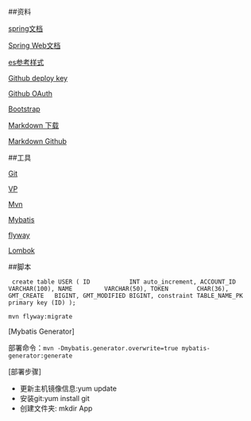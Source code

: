 ##资料

[spring文档](https://spring.io/guides)

[Spring Web文档](https://spring.io/guides/gs/serving-web-content/)

[es参考样式](https://elasticsearch.cn)

[Github deploy key](https://developer.githun.com/v3/guides/managing-deploy-keys/#deploy-keys/)

[Github OAuth](https://developer.github.com/apps/building-oauth-apps/creating-an-oauth-app/)

[Bootstrap](https://v3.bootcss.com/getting-started/)

[Markdown 下载](https://pandao.github.io/editor.md)

[Markdown Github](https://github.com/pandao/editor.md)

##工具

[Git](https：//git-scm.com/download)

[VP](https://www.visual-paradigm.com)

[Mvn](https://mvnrepository.com/)

[Mybatis](http://mybatis.org/spring-boot-starter/mybatis-spring-boot-autoconfigure/)

[flyway](https://flywaydb.org/documentation/getstarted/firststeps/maven)

[Lombok](https://projectlombok.org/setup/maven)

##脚本

`
 create table USER
 (
     ID           INT auto_increment,
     ACCOUNT_ID   VARCHAR(100),
     NAME         VARCHAR(50),
     TOKEN        CHAR(36),
     GMT_CREATE   BIGINT,
     GMT_MODIFIED BIGINT,
     constraint TABLE_NAME_PK
         primary key (ID)
 );`
 
`mvn flyway:migrate`

[Mybatis Generator]

部署命令：`mvn -Dmybatis.generator.overwrite=true mybatis-generator:generate`

[部署步骤]

- 更新主机镜像信息:yum update
- 安装git:yum install git
- 创建文件夹: mkdir App